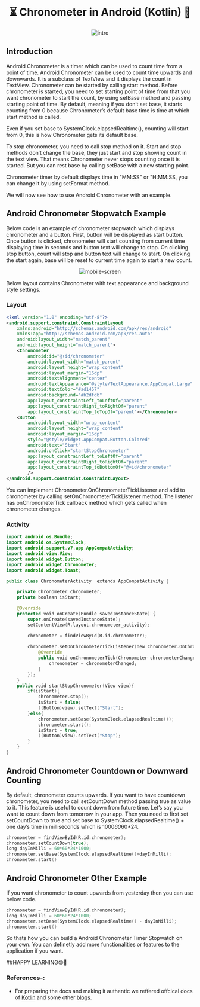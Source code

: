 # <div align=center> ⏳ Chronometer in Android (Kotlin) 📱 </div>

<p align=center><img src="https://user-images.githubusercontent.com/78701779/135216432-0a19e799-218e-4000-bfb9-8113e9f3d1fe.png" alt="intro"></p>

## Introduction

Android Chronometer is a timer which can be used to count time from a point of time. Android Chronometer can be used to count time upwards and downwards. It is a subclass of TextView and it displays the count in TextView.
Chronometer can be started by calling start method. Before chronometer is started, you need to set starting point of time from that you want chronometer to start the count, by using setBase method and passing starting point of time. By default, meaning if you don’t set base, it starts counting from 0 because Chronometer’s default base time is time at which start method is called.

Even if you set base to SystemClock.elapsedRealtime(), counting will start from 0, this is how Chronometer gets its default base.

To stop chronometer, you need to call stop method on it. Start and stop methods don’t change the base, they just start and stop showing count in the text view. That means Chronometer never stops counting once it is started. But you can rest base by calling setBase with a new starting point.

Chronometer timer by default displays time in "MM:SS" or "H:MM:SS, you can change it by using setFormat method.

We will now see how to use Android Chronometer with an example.

## Android Chronometer Stopwatch Example

Below code is an example of chronometer stopwatch which displays chronometer and a button. First, button will be displayed as start button. Once button is clicked, chronometer will start counting from current time displaying time in seconds and button text will change to stop. On clicking stop button, count will stop and button text will change to start. On clicking the start again, base will be reset to current time again to start a new count.

<p align=center><img src="https://storage.googleapis.com/images.zoftino.com/development/android-dev/ui/android-chronometer-stopwatch-example.png" alt="mobile-screen"></p>

Below layout contains Chronometer with text appearance and background style settings.

### Layout

```xml
<?xml version="1.0" encoding="utf-8"?>
<android.support.constraint.ConstraintLayout
    xmlns:android="http://schemas.android.com/apk/res/android"
    xmlns:app="http://schemas.android.com/apk/res-auto"
    android:layout_width="match_parent"
    android:layout_height="match_parent">
    <Chronometer
        android:id="@+id/chronometer"
        android:layout_width="match_parent"
        android:layout_height="wrap_content"
        android:layout_margin="16dp"
        android:textAlignment="center"
        android:textAppearance="@style/TextAppearance.AppCompat.Large"
        android:textColor="#ad1457"
        android:background="#b2dfdb"
        app:layout_constraintLeft_toLeftOf="parent"
        app:layout_constraintRight_toRightOf="parent"
        app:layout_constraintTop_toTopOf="parent"></Chronometer>
    <Button
        android:layout_width="wrap_content"
        android:layout_height="wrap_content"
        android:layout_margin="16dp"
        style="@style/Widget.AppCompat.Button.Colored"
        android:text="Start"
        android:onClick="startStopChronometer"
        app:layout_constraintLeft_toLeftOf="parent"
        app:layout_constraintRight_toRightOf="parent"
        app:layout_constraintTop_toBottomOf="@+id/chronometer"
        />
</android.support.constraint.ConstraintLayout>
```
You can implement Chronometer.OnChronometerTickListener and add to chronometer by calling setOnChronometerTickListener method. The listener has onChronometerTick callback method which gets called when chronometer changes.

### Activity

```kotlin
import android.os.Bundle;
import android.os.SystemClock;
import android.support.v7.app.AppCompatActivity;
import android.view.View;
import android.widget.Button;
import android.widget.Chronometer;
import android.widget.Toast;

public class ChronometerActivity  extends AppCompatActivity {

    private Chronometer chronometer;
    private boolean isStart;

    @Override
    protected void onCreate(Bundle savedInstanceState) {
        super.onCreate(savedInstanceState);
        setContentView(R.layout.chronometer_activity);

        chronometer = findViewById(R.id.chronometer);
      
        chronometer.setOnChronometerTickListener(new Chronometer.OnChronometerTickListener() {
            @Override
            public void onChronometerTick(Chronometer chronometerChanged) {
                chronometer = chronometerChanged;
            }
        });
    }
    public void startStopChronometer(View view){
        if(isStart){
            chronometer.stop();
            isStart = false;
            ((Button)view).setText("Start");
        }else{
            chronometer.setBase(SystemClock.elapsedRealtime());
            chronometer.start();
            isStart = true;
            ((Button)view).setText("Stop");
        }
    }
}
```

## Android Chronometer Countdown or Downward Counting

By default, chronometer counts upwards. If you want to have countdown chronometer, you need to call setCountDown method passing true as value to it. This feature is useful to count down from future time. Let’s say you want to count down from tomorrow in your app. Then you need to first set setCountDown to true and set base to SystemClock.elapsedRealtime() + one day’s time in milliseconds which is 1000*60*60*24.

```kotlin
chronometer = findViewById(R.id.chronometer);
chronometer.setCountDown(true);
long dayInMilli = 60*60*24*1000;
chronometer.setBase(SystemClock.elapsedRealtime()+dayInMilli);
chronometer.start() 
```

## Android Chronometer Other Example

If you want chronometer to count upwards from yesterday then you can use below code.

```kotlin
chronometer = findViewById(R.id.chronometer);
long dayInMilli = 60*60*24*1000;
chronometer.setBase(SystemClock.elapsedRealtime() - dayInMilli);
chronometer.start() 
```

So thats how you can build a Android Chronometer Timer Stopwatch on your own. You can definetly add more functionalities or features to the application if you want. 

##HAPPY LEARNING😎🙌

### References-:

- For preparing the docs and making it authentic we reffered offcical docs of [Kotlin](https://kotlinlang.org/docs/home.html) and some other [blogs](https://www.zoftino.com/android-chronometer-timer-stopwatch-tutorial).



